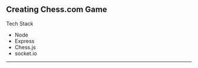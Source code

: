 Creating Chess.com Game
----------------------------------------------------------------
Tech Stack 
 - Node
 - Express
 - Chess.js
 - socket.io
 ----------------------------------------------------------------
 
